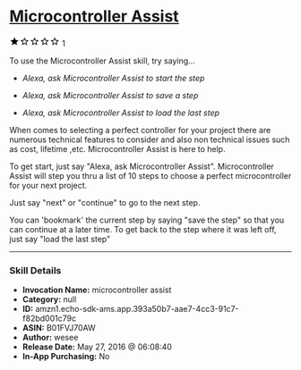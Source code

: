 # [Microcontroller Assist](http://alexa.amazon.com/#skills/amzn1.echo-sdk-ams.app.393a50b7-aae7-4cc3-91c7-f82bd001c79c)
![1 stars](../../images/ic_star_black_18dp_1x.png)![1 stars](../../images/ic_star_border_black_18dp_1x.png)![1 stars](../../images/ic_star_border_black_18dp_1x.png)![1 stars](../../images/ic_star_border_black_18dp_1x.png)![1 stars](../../images/ic_star_border_black_18dp_1x.png) 1

To use the Microcontroller Assist skill, try saying...

* *Alexa, ask Microcontroller Assist to start the step*

* *Alexa, ask Microcontroller Assist to save a step*

* *Alexa, ask Microcontroller Assist to load the last step*

When comes to selecting a perfect controller for your project there are numerous technical features to consider and also non technical issues such as cost, lifetime ,etc. Microcontroller Assist is here to help.

To get start, just say "Alexa, ask Microcontroller Assist".  Microcontroller Assist will step you thru a list of 10 steps to choose a perfect microcontroller for your next project.

Just say "next" or "continue" to go to the next step. 

You can 'bookmark' the current step by saying "save the step" so that you can continue at a later time.  To get back to the step where it was left off, just say "load the last step"

***

### Skill Details

* **Invocation Name:** microcontroller assist
* **Category:** null
* **ID:** amzn1.echo-sdk-ams.app.393a50b7-aae7-4cc3-91c7-f82bd001c79c
* **ASIN:** B01FVJ70AW
* **Author:** wesee
* **Release Date:** May 27, 2016 @ 06:08:40
* **In-App Purchasing:** No
